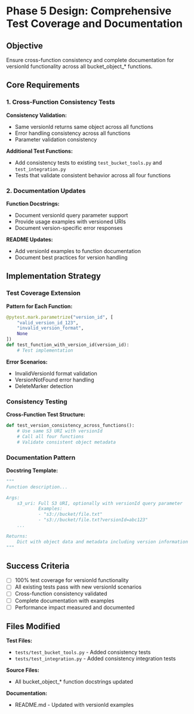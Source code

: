 # Phase 5 Design: Comprehensive Test Coverage and Documentation

## Objective

Ensure cross-function consistency and complete documentation for versionId functionality across all bucket_object_* functions.

## Core Requirements

### 1. Cross-Function Consistency Tests

**Consistency Validation:**

- Same versionId returns same object across all functions
- Error handling consistency across all functions
- Parameter validation consistency

**Additional Test Functions:**

- Add consistency tests to existing `test_bucket_tools.py` and `test_integration.py`
- Tests that validate consistent behavior across all four functions

### 2. Documentation Updates

**Function Docstrings:**

- Document versionId query parameter support
- Provide usage examples with versioned URIs
- Document version-specific error responses

**README Updates:**

- Add versionId examples to function documentation
- Document best practices for version handling

## Implementation Strategy

### Test Coverage Extension

**Pattern for Each Function:**

```python
@pytest.mark.parametrize("version_id", [
    "valid_version_id_123",
    "invalid_version_format",
    None
])
def test_function_with_version_id(version_id):
    # Test implementation
```

**Error Scenarios:**

- InvalidVersionId format validation
- VersionNotFound error handling
- DeleteMarker detection

### Consistency Testing

**Cross-Function Test Structure:**

```python
def test_version_consistency_across_functions():
    # Use same S3 URI with versionId
    # Call all four functions
    # Validate consistent object metadata
```

### Documentation Pattern

**Docstring Template:**

```python
"""
Function description...

Args:
    s3_uri: Full S3 URI, optionally with versionId query parameter
            Examples:
            - "s3://bucket/file.txt"
            - "s3://bucket/file.txt?versionId=abc123"
    ...

Returns:
    Dict with object data and metadata including version information
"""
```

## Success Criteria

- [ ] 100% test coverage for versionId functionality
- [ ] All existing tests pass with new versionId scenarios
- [ ] Cross-function consistency validated
- [ ] Complete documentation with examples
- [ ] Performance impact measured and documented

## Files Modified

**Test Files:**

- `tests/test_bucket_tools.py` - Added consistency tests
- `tests/test_integration.py` - Added consistency integration tests

**Source Files:**

- All bucket_object_* function docstrings updated

**Documentation:**

- README.md - Updated with versionId examples
